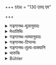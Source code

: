 +++
title = "130 एतद् एव"

+++

<details><summary>गङ्गानथ-मूलानुवादः</summary>

He who kills a Śūdra shall perform this same entire penance for six months; or he shall give to the Brāhmaṇa ten white cows and one bull.—(130)
</details>

<details><summary>मेधातिथिः</summary>

अत्रापि मासषट्कं नवकं च वृत्तस्थेतरभेदेन योज्यम् । यथाश्रुतसंख्यं च गोदानं सर्वत्र वैकल्पिकम् । द्विजोत्तमग्रहणं च प्रदर्शनार्थम् । **सिता** न वर्णतः । किं तर्हि, शुद्धिसामान्याद् या बहुक्षीरास् त्र्यपत्या अनष्टप्रजाश् च ॥ ११.१३० ॥
</details>

<details><summary>गङ्गानथ-भाष्यानुवादः</summary>

Here also, whether the performance shall continue for six months or nine months should he determined by the consideration as to whether the man was ‘righteous’ or otherwise.

In all eases, the *giving of the prescribed number of cows* should be understood to be an optional alternative.

The mention of the ‘*Brāhmaṇa*’ (in 127) in this connection is meant to be only illustrative.

‘*White*’—does not mean *white in colour*, but pure in all points, giving much milk, prone to give birth to females, and not in the habit of losing her offsprings.—(130)
</details>

<details><summary>गङ्गानथ-टिप्पन्यः</summary>

verse is quoted in *Prāyaścittaviveka* (pp. 216 and 534)
</details>

<details><summary>गङ्गानथ-तुल्य-वाक्यानि</summary>

**(verses 11.126-130)  
**

See Comparative notes for [Verse 11.126].
</details>

<details><summary>भारुचिः</summary>

उक्तार्थः श्लोकः । सितवर्णाग्रहणं चात्र शुद्धिसामान्यात् । एवं च त्रीण्य् एतानि प्रायश्चित्तानि क्षत्रियादिवधे विकल्प्यन्ते । पूर्वोक्तं चान्द्रायणम् इह च प्रकरणे गोदानम् । ब्रह्महत्याप्रायश्चित्तविकल्पश् च कामकृतः । केचित् तु समुच्चयम् एतयोर् अस्मिन् प्रकरण उपदिष्टयोः प्रायश्चित्तं मन्यन्ते । समुच्चयेन श्लोकान् पठन्ति "त्र्यब्दं चरेच् च नियतः", तथा "प्रमाप्य वैश्यं वृत्तस्थं दद्याच् चैकशतं गवाम्" । एवम् एव वृषभैकादशागाश् चापीति । तद् एतद् अयुक्तं शास्त्रन्यायविरोधात्, एतस्यां च कल्पनायाम् उपपातकप्रायश्चित्तं चान्द्रायणं लघु नोपपद्येत, गुरुणः प्रायश्चित्तस्य दानतपःसमुच्चयस्योपदेशेन । तथा च लोके व्यवहारः- "पणल्भ्यं हि न प्राज्ञः क्रीणाति दशबिः पणैः" इति । वैकल्पिकयोर् एव तावद् एतयोर् उपदेशे चान्द्रायणस्यानर्थक्यं प्राप्नोतीति । किं पुनः समुच्चितयोः । अत्यन्तगुरुत्वा । तस्मात् समुच्चयाभावाद् **वा**शब्दो विकल्पार्थः पठितव्यः॥ ११.१२९ ॥
</details>

<details><summary>Bühler</summary>

131	He who has slain a Sudra, shall perform that whole penance during six months, or he may also give ten white cows and one bull to a Brahmana.
</details>
